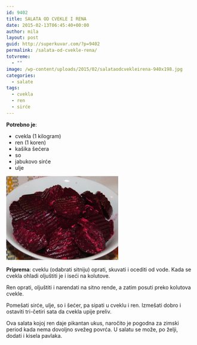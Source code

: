 ```yaml
---
id: 9402
title: SALATA OD CVEKLE I RENA
date: 2015-02-13T06:45:40+00:00
author: mila
layout: post
guid: http://superkuvar.com/?p=9402
permalink: /salata-od-cvekle-rena/
totvreme:
  - ""
image: /wp-content/uploads/2015/02/salataodcvekleirena-940x198.jpg
categories:
  - salate
tags:
  - cvekla
  - ren
  - sirće
---
```

**Potrebno je**:

  * cvekla (1 kilogram)
  * ren (1 koren)
  * kašika šećera
  * so
  * jabukovo sirće
  * ulje

[<img class="alignnone size-medium wp-image-9405" src="/wp-content/uploads/2015/02/salataodcvekleirena-300x225.jpg" alt="salataodcvekleirena" width="300" height="225" />](/wp-content/uploads/2015/02/salataodcvekleirena.jpg)

**Priprema**: cveklu (odabrati sitniju) oprati, skuvati i ocediti od vode. Kada se cvekla ohladi oljuštiti je i iseći na kolutove.

Ren oprati, oljuštiti i narendati na sitno rende, a zatim posuti preko kolutova cvekle.

Pomešati sirće, ulje, so i šećer, pa sipati u cveklu i ren. Izmešati dobro i ostaviti tri-četiri sata da cvekla upije preliv.

Ova salata kojoj ren daje pikantan ukus, naročito je pogodna za zimski period kada nema dovoljno svežeg povrća. U salatu se može, po želji, dodati i kisela pavlaka.

&nbsp;